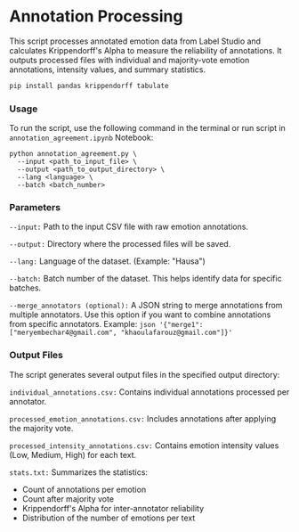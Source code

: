 # Annotation Processing  

This script processes annotated emotion data from Label Studio and calculates Krippendorff's Alpha to measure the reliability of annotations. It outputs processed files with individual and majority-vote emotion annotations, intensity values, and summary statistics.

```bash
pip install pandas krippendorff tabulate

```

### Usage

To run the script, use the following command in the terminal or run script in  `annotation_agreement.ipynb` Notebook:

```
python annotation_agreement.py \
  --input <path_to_input_file> \
  --output <path_to_output_directory> \
  --lang <language> \
  --batch <batch_number>
```


### Parameters

`--input:` Path to the input CSV file with raw emotion annotations.

`--output:` Directory where the processed files will be saved.

`--lang:` Language of the dataset. (Example: "Hausa")

`--batch:` Batch number of the dataset. This helps identify data for specific batches.

`--merge_annotators (optional):` A JSON string to merge annotations from multiple annotators. Use this option if you want to combine annotations from specific annotators. Example: ```json '{"merge1": ["meryembechar4@gmail.com", "khaoulafarouz@gmail.com"]}'```



### Output Files

The script generates several output files in the specified output directory:

`individual_annotations.csv:` Contains individual annotations processed per annotator.

`processed_emotion_annotations.csv:` Includes annotations after applying the majority vote.

`processed_intensity_annotations.csv:` Contains emotion intensity values (Low, Medium, High) for each text.

`stats.txt:` Summarizes the statistics:

- Count of annotations per emotion
- Count after majority vote
- Krippendorff's Alpha for inter-annotator reliability
- Distribution of the number of emotions per text
